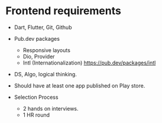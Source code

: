 # Frontend requirements

* Dart, Flutter, Git, Github
* Pub.dev packages
    * Responsive layouts
    * Dio, Provider
    * Intl (Internationalization) https://pub.dev/packages/intl
* DS, Algo, logical thinking.
* Should have at least one app published on Play store.

    
* Selection Process
    * 2 hands on interviews.
    * 1 HR round
